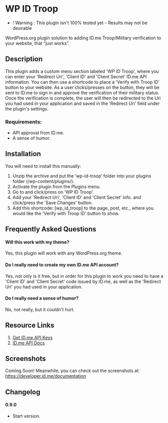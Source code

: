 WP ID Troop 
===========

* ! Warning : This plugin isn't 100% tested yet - Results may not be desirable

WordPress.org plugin solution to adding ID.me Troop/Military verification to your website, that “just works”.

## Description

This plugin adds a custom menu section labeled 'WP ID Troop', where you can enter your 'Redirect Uri', 'Client ID' and 'Client Secret' ID.me API information. You can then use a shortcode to place a 'Verify with Troop ID' button to your website. As a user clicks/presses on the button, they will be sent to ID.me to sign in and approve the verification of their military status. Once the verification is complete, the user will then be redirected to the Uri you had used in your application and saved in the 'Redirect Uri' field under the plugin's settings.

### Requirements:
  * API approval from ID.me.
  * A sense of humor.

## Installation

You will need to install this manually:

1. Unzip the archive and put the ‘wp-id-troop’ folder into your plugins folder (/wp-content/plugins/).
2. Activate the plugin from the Plugins menu.
3. Go to and click/press on 'WP ID Troop'.
4. Add your 'Redirect Uri', 'Client ID' and 'Client Secret' info. and click/press the 'Save Changes' button.
5. Add this shortcode: [wp_id_troop] to the page, post, etc., where you would like the 'Verify with Troop ID' button to show.

## Frequently Asked Questions

#### Will this work with my theme?
Yes, this plugin will work with any WordPress.org theme.
#### Do I really need to create my own ID.me API account?
Yes, not only is it free, but in order for this plugin to work you need to have a 'Client ID' and 'Client Secret' code issued by ID.me, as well as the 'Redirect Uri' you had used in your application.
#### Do I really need a sense of humor?
No, not really, but it couldn't hurt.

## Resource Links

1. [Get ID.me API Keys](https://api.id.me/registration/new)
2. [ID.me API Docs](https://developer.id.me/documentation)

## Screenshots

Coming Soon! Meanwhile, you can check out the screenshots at: https://developer.id.me/documentation

## Changelog

#### 0.9.0
* Start version.
